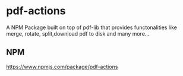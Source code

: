 # pdf-actions

A NPM Package built on top of pdf-lib that provides functonalities like merge, rotate, split,download pdf to disk and many more...

## NPM

https://www.npmjs.com/package/pdf-actions
